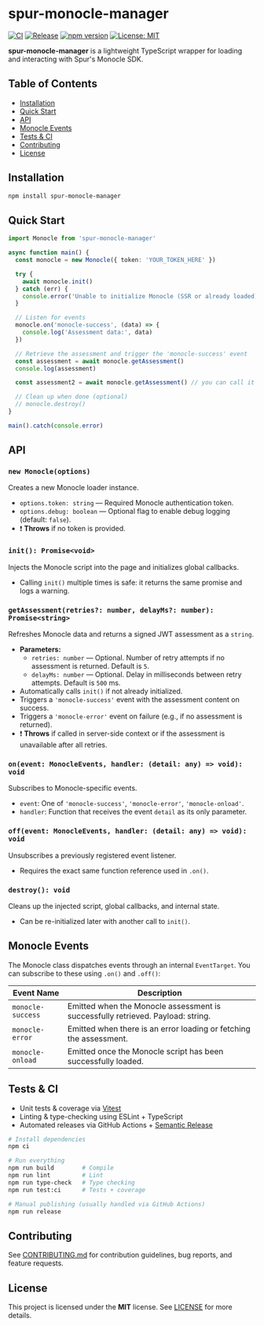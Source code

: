 # spur-monocle-manager

[![CI](https://github.com/Xavier4492/spur-monocle-manager/actions/workflows/ci.yml/badge.svg)](https://github.com/Xavier4492/spur-monocle-manager/actions/workflows/ci.yml)
[![Release](https://github.com/Xavier4492/spur-monocle-manager/actions/workflows/release.yml/badge.svg)](https://github.com/Xavier4492/spur-monocle-manager/actions/workflows/release.yml)
[![npm version](https://img.shields.io/npm/v/spur-monocle-manager.svg)](https://www.npmjs.com/package/spur-monocle-manager)
[![License: MIT](https://img.shields.io/badge/License-MIT-yellow.svg)](LICENSE)

**spur-monocle-manager** is a lightweight TypeScript wrapper for loading and interacting with Spur's Monocle SDK.

## Table of Contents

- [Installation](#installation)
- [Quick Start](#quick-start)
- [API](#api)
- [Monocle Events](#monocle-events)
- [Tests & CI](#tests--ci)
- [Contributing](#contributing)
- [License](#license)

## Installation

```bash
npm install spur-monocle-manager
```

## Quick Start

```typescript
import Monocle from 'spur-monocle-manager'

async function main() {
  const monocle = new Monocle({ token: 'YOUR_TOKEN_HERE' })

  try {
    await monocle.init()
  } catch (err) {
    console.error('Unable to initialize Monocle (SSR or already loaded):', err)
  }

  // Listen for events
  monocle.on('monocle-success', (data) => {
    console.log('Assessment data:', data)
  })

  // Retrieve the assessment and trigger the 'monocle-success' event
  const assessment = await monocle.getAssessment()
  console.log(assessment)

  const assessment2 = await monocle.getAssessment() // you can call it again to get fresh assessment

  // Clean up when done (optional)
  // monocle.destroy()
}

main().catch(console.error)
```

## API

### `new Monocle(options)`

Creates a new Monocle loader instance.

- `options.token: string` — Required Monocle authentication token.
- `options.debug: boolean` — Optional flag to enable debug logging (default: `false`).
- ❗ **Throws** if no token is provided.

### `init(): Promise<void>`

Injects the Monocle script into the page and initializes global callbacks.

- Calling `init()` multiple times is safe: it returns the same promise and logs a warning.

### `getAssessment(retries?: number, delayMs?: number): Promise<string>`

Refreshes Monocle data and returns a signed JWT assessment as a `string`.

- **Parameters:**
  - `retries: number` — Optional. Number of retry attempts if no assessment is returned. Default is `5`.
  - `delayMs: number` — Optional. Delay in milliseconds between retry attempts. Default is `500` ms.
- Automatically calls `init()` if not already initialized.
- Triggers a `'monocle-success'` event with the assessment content on success.
- Triggers a `'monocle-error'` event on failure (e.g., if no assessment is returned).
- ❗ **Throws** if called in server-side context or if the assessment is unavailable after all retries.

### `on(event: MonocleEvents, handler: (detail: any) => void): void`

Subscribes to Monocle-specific events.

- `event`: One of `'monocle-success'`, `'monocle-error'`, `'monocle-onload'`.
- `handler`: Function that receives the event `detail` as its only parameter.

### `off(event: MonocleEvents, handler: (detail: any) => void): void`

Unsubscribes a previously registered event listener.

- Requires the exact same function reference used in `.on()`.

### `destroy(): void`

Cleans up the injected script, global callbacks, and internal state.

- Can be re-initialized later with another call to `init()`.

## Monocle Events

The Monocle class dispatches events through an internal `EventTarget`. You can subscribe to these using `.on()` and `.off()`:

| Event Name        | Description                                                                 |
| ----------------- | --------------------------------------------------------------------------- |
| `monocle-success` | Emitted when the Monocle assessment is successfully retrieved. Payload: string. |
| `monocle-error`   | Emitted when there is an error loading or fetching the assessment.              |
| `monocle-onload`  | Emitted once the Monocle script has been successfully loaded.               |

## Tests & CI

- Unit tests & coverage via [Vitest](https://vitest.dev/)
- Linting & type-checking using ESLint + TypeScript
- Automated releases via GitHub Actions + [Semantic Release](https://semantic-release.gitbook.io/)

```bash
# Install dependencies
npm ci

# Run everything
npm run build        # Compile
npm run lint         # Lint
npm run type-check   # Type checking
npm run test:ci      # Tests + coverage

# Manual publishing (usually handled via GitHub Actions)
npm run release
```

## Contributing

See [CONTRIBUTING.md](CONTRIBUTING.md) for contribution guidelines, bug reports, and feature requests.

## License

This project is licensed under the **MIT** license. See [LICENSE](LICENSE) for more details.

